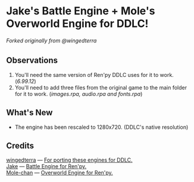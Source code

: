 # Jake's Battle Engine + Mole's Overworld Engine for DDLC!
###### Forked originally from @wingedterra

Observations
---
1. You'll need the same version of Ren'py DDLC uses for it to work. (*6.99.12*)
2. You'll need to add three files from the original game to the main folder for it to work. (*images.rpa, audio.rpa and fonts.rpa*)

What's New
---
* The engine has been rescaled to 1280x720. (DDLC's native resolution)

Credits
---
[wingedterra](https://github.com/wingedterra "Terra's Github Profile") — [For porting these engines for DDLC.](https://github.com/wingedterra/JBE_ADYA-DDLC "Original Github Port")  
[Jake](https://lemmasoft.renai.us/forums/memberlist.php?mode=viewprofile&u=449 "Jake's Lemma Soft User Profile") — [Battle Engine for Ren'py.](https://lemmasoft.renai.us/forums/viewtopic.php?t=16943 "Original Battle Engine Thread")  
[Mole-chan](https://lemmasoft.renai.us/forums/memberlist.php?mode=viewprofile&u=3659 "Mole-chan's Lemma Soft User Profile") — [Overworld Engine for Ren'py.](https://lemmasoft.renai.us/forums/viewtopic.php?f=51&t=29964 "Original Overworld Engine Thread")
